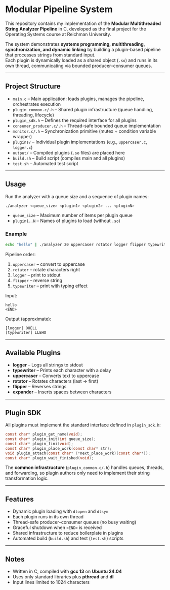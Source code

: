 # Modular Pipeline System

This repository contains my implementation of the **Modular Multithreaded String Analyzer Pipeline** in C, developed as the final project for the Operating Systems course at Reichman University.

The system demonstrates **systems programming, multithreading, synchronization, and dynamic linking** by building a plugin-based pipeline that processes strings from standard input.  
Each plugin is dynamically loaded as a shared object (`.so`) and runs in its own thread, communicating via bounded producer–consumer queues.

---

## Project Structure

- `main.c` – Main application: loads plugins, manages the pipeline, orchestrates execution  
- `plugin_common.c/.h` – Shared plugin infrastructure (queue handling, threading, lifecycle)  
- `plugin_sdk.h` – Defines the required interface for all plugins  
- `consumer_producer.c/.h` – Thread-safe bounded queue implementation  
- `monitor.c/.h` – Synchronization primitive (mutex + condition variable wrapper)  
- `plugins/` – Individual plugin implementations (e.g., `uppercaser.c`, `logger.c`)  
- `output/` – Compiled plugins (`.so` files) are placed here  
- `build.sh` – Build script (compiles main and all plugins)  
- `test.sh` – Automated test script  

---

## Usage

Run the analyzer with a queue size and a sequence of plugin names:

```bash
./analyzer <queue_size> <plugin1> <plugin2> ... <pluginN>
```

* `queue_size` – Maximum number of items per plugin queue  
* `plugin1..N` – Names of plugins to load (without `.so`)

### Example

```bash
echo "hello" | ./analyzer 20 uppercaser rotator logger flipper typewriter
```

Pipeline order:

1. `uppercaser` – convert to uppercase  
2. `rotator` – rotate characters right  
3. `logger` – print to stdout  
4. `flipper` – reverse string  
5. `typewriter` – print with typing effect  

Input:
```
hello
<END>
```

Output (approximate):
```
[logger] OHELL
[typewriter] LLEHO
```

---

## Available Plugins

- **logger** – Logs all strings to stdout  
- **typewriter** – Prints each character with a delay  
- **uppercaser** – Converts text to uppercase  
- **rotator** – Rotates characters (last → first)  
- **flipper** – Reverses strings  
- **expander** – Inserts spaces between characters  

---

## Plugin SDK

All plugins must implement the standard interface defined in `plugin_sdk.h`:

```c
const char* plugin_get_name(void);
const char* plugin_init(int queue_size);
const char* plugin_fini(void);
const char* plugin_place_work(const char* str);
void plugin_attach(const char* (*next_place_work)(const char*));
const char* plugin_wait_finished(void);
```

The **common infrastructure** (`plugin_common.c/.h`) handles queues, threads, and forwarding, so plugin authors only need to implement their string transformation logic.

---

## Features

- Dynamic plugin loading with `dlopen` and `dlsym`  
- Each plugin runs in its own thread  
- Thread-safe producer–consumer queues (no busy waiting)  
- Graceful shutdown when `<END>` is received  
- Shared infrastructure to reduce boilerplate in plugins  
- Automated build (`build.sh`) and test (`test.sh`) scripts  

---

## Notes

- Written in C, compiled with **gcc 13** on **Ubuntu 24.04**  
- Uses only standard libraries plus **pthread** and **dl**  
- Input lines limited to 1024 characters  
